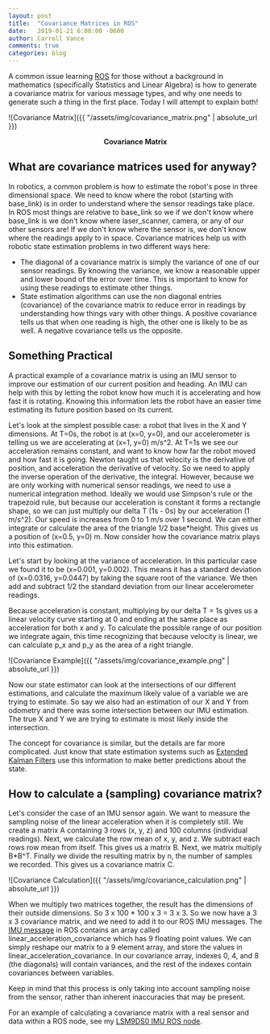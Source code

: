 ```yaml
---
layout: post
title:  "Covariance Matrices in ROS"
date:   2019-01-21 6:00:00 -0600
author: Carroll Vance
comments: true
categories: blog
---
```


A common issue learning [ROS][ros] for those without a background in mathematics (specifically Statistics and Linear Algebra) is how to generate a covariance matrix for various message types, and why one needs to generate such a thing in the first place. Today I will attempt to explain both!

![Covariance Matrix]({{ "/assets/img/covariance_matrix.png" | absolute_url }})
<p align="center">
<b>Covariance Matrix</b><br>
</p>

## What are covariance matrices used for anyway?

In robotics, a common problem is how to estimate the robot's pose in three dimensional space. We need to know where the robot (starting with base_link) is in order to understand where the sensor readings take place. In ROS most things are relative to base_link so we if we don't know where base_link is we don't know where laser_scanner, camera, or any of our other sensors are! If we don't know where the sensor is, we don't know where the readings apply to in space. Covariance matrices help us with robotic state estimation problems in two different ways here:

- The diagonal of a covariance matrix is simply the variance of one of our sensor readings. By knowing the variance, we know a reasonable upper and lower bound of the error over time. This is important to know for using these readings to estimate other things.
- State estimation algorithms can use the non diagonal entries (covariance) of the covariance matrix to reduce error in readings by understanding how things vary with other things. A positive covariance tells us that when one reading is high, the other one is likely to be as well. A negative covariance tells us the opposite.

## Something Practical

A practical example of a covariance matrix is using an IMU sensor to improve our estimation of our current position and heading. An IMU can help with this by letting the robot know how much it is accelerating and how fast it is rotating. Knowing this information lets the robot have an easier time estimating its future position based on its current.

Let's look at the simplest possible case: a robot that lives in the X and Y dimensions. At T=0s, the robot is at (x=0, y=0), and our accelerometer is telling us we are accelerating at (x=1, y=0) m/s^2. At T=1s we see our acceleration remains constant, and want to know how far the robot moved and how fast it is going. Newton taught us that velocity is the derivative of position, and acceleration the derivative of velocity. So we need to apply the inverse operation of the derivative, the integral. However, because we are only working with numerical sensor readings, we need to use a numerical integration method. Ideally we would use Simpson's rule or the trapezoid rule, but because our acceleration is constant it forms a rectangle shape, so we can just multiply our delta T (1s - 0s) by our acceleration (1 m/s^2). Our speed is increases from 0 to 1 m/s over 1 second. We can either integrate or calculate the area of the triangle 1/2 base*height. This gives us a position of (x=0.5, y=0) m. Now consider how the covariance matrix plays into this estimation.

Let's start by looking at the variance of acceleration. In this particular case we found it to be (x=0.001, y=0.002). This means it has a standard deviation of (x=0.0316, y=0.0447) by taking the square root of the variance. We then add and subtract 1/2 the standard deviation from our linear accelerometer readings.

Because acceleration is constant, multiplying by our delta T = 1s gives us a linear velocity curve starting at 0 and ending at the same place as acceleration for both x and y. To calculate the possible range of our position we integrate again, this time recognizing that because velocity is linear, we can calculate p_x and p_y as the area of a right triangle.

![Covariance Example]({{ "/assets/img/covariance_example.png" | absolute_url }})

Now our state estimator can look at the intersections of our different estimations, and calculate the maximum likely value of a variable we are trying to estimate. So say we also had an estimation of our X and Y from odometry and there was some intersection between our IMU estimation. The true X and Y we are trying to estimate is most likely inside the intersection.

The concept for covariance is similar, but the details are far more complicated. Just know that state estimation systems such as [Extended Kalman Filters][ekf] use this information to make better predictions about the state.

## How to calculate a (sampling) covariance matrix?

Let's consider the case of an IMU sensor again. We want to measure the sampling noise of the linear acceleration when it is completely still. We create a matrix A containing 3 rows (x, y, z) and 100 columns (individual readings). Next, we calculate the row mean of x, y, and z. We subtract each rows row mean from itself. This gives us a matrix B. Next, we matrix multiply B*B^T. Finally we divide the resulting matrix by n, the number of samples we recorded. This gives us a covariance matrix C.

![Covariance Calculation]({{ "/assets/img/covariance_calculation.png" | absolute_url }})

When we multiply two matrices together, the result has the dimensions of their outside dimensions. So 3 x 100 * 100 x 3 = 3 x 3. So we now have a 3 x 3 covariance matrix, and we need to add it to our ROS IMU messages. The [IMU message][imu] in ROS contains an array called linear_acceleration_covariance which has 9 floating point values. We can simply reshape our matrix to a 9 element array, and store the values in linear_acceleration_covariance. In our covariance array, indexes 0, 4, and 8 (the diagonals) will contain variances, and the rest of the indexes contain covariances between variables.

Keep in mind that this process is only taking into account sampling noise from the sensor, rather than inherent inaccuracies that may be present.

For an example of calculating a covariance matrix with a real sensor and data within a ROS node, see my [LSM9DS0 IMU ROS node][example].


[imu]: http://docs.ros.org/api/sensor_msgs/html/msg/Imu.html
[ros]: http://www.ros.org
[example]: https://github.com/csvance/lsm9ds0/blob/master/src/lsm9ds0_node.py
[ekf]: https://en.wikipedia.org/wiki/Extended_Kalman_filter
